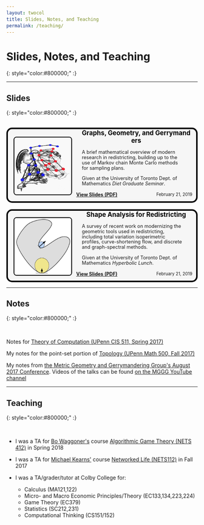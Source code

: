 ```yaml
---
layout: twocol
title: Slides, Notes, and Teaching
permalink: /teaching/
---
```


# Slides, Notes, and Teaching
{: style="color:#800000;" :}

----

## Slides
{: style="color:#800000;" :}

<br/>

<div style="border: 4px solid black;border-radius: 15px; background: #f6f6f6; position:relative;min-height: 180px">
    <div style="width: 165px; height:150px; float: left; position: absolute; top: 0; bottom: 0; margin: auto;">
        <img src="/assets/images/dualgerry2.png" width="150" height="150" style="border-radius: 5%; border: solid black 2px; transform: translate(15px,0px);" />
    </div>
	<div style="margin-left: 180px;padding: 15px; padding-top:0px">
	    <h2 style="font-size:1.2em; margin-top:0px; text-align:center; word-break: break-all; hyphens: auto; color:$text-color">
	    	<a href="/assets/slides/gerrymath.pdf" style="color: black; text-decoration: none;" >
	    	Graphs, Geometry, and Gerrymanders
	    </a>
	    </h2>
	    <p style="color: $text-color; margin-left: 0px; margin-top: 5px; margin-right: 15px; margin-bottom: 10px; font-size: 0.9em; line-height: 110%;">
	        A brief mathematical overview of modern research in redistricting, building up to the use of Markov chain Monte Carlo methods for sampling plans.
<br /> <br />
	        Given at the University of Toronto Dept. of Mathematics <i>Diet Graduate Seminar</i>.
	   		<br /> <br />
	        <a href="/assets/slides/gerrymath.pdf" style="float: left; position:absolute; bottom:10px; left:180px"><b>
	        	View Slides (PDF)
	        </b></a>
	        <span style="float: right; font-size: .9em; position:absolute; bottom:10px; right: 10px;">
	        February 21, 2019
	    </span>
	    </p>
	</div>
</div>

<br />
<div style="border: 4px solid black;border-radius: 15px; background: #f6f6f6; position:relative;min-height: 180px">
    <div style="width: 165px; height:150px; float: left; position: absolute; top: 0; bottom: 0; margin: auto;">
        <img src="/assets/images/csfschema.png" width="150" height="150" style="border-radius: 5%; border: solid black 2px; transform: translate(15px,0px);" />
    </div>
	<div style="margin-left: 180px;padding: 15px; padding-top:0px">
	    <h2 style="font-size:1.2em; margin-top:0px; text-align:center; word-break: break-all; hyphens: auto; color:$text-color">
	    	<a href="/assets/slides/gerrygeom.pdf" style="color: black; text-decoration: none;" >
	    	Shape Analysis for Redistricting
	    </a>
	    </h2>
	    <p style="color: $text-color; margin-left: 0px; margin-top: 5px; margin-right: 15px; margin-bottom: 10px; font-size: 0.9em; line-height: 110%;">
	        A survey of recent work on modernizing the geometric tools used in redistricting, including total variation isoperimetric profiles, curve-shortening flow, and discrete and graph-spectral methods.
<br /> <br />
	        Given at the University of Toronto Dept. of Mathematics <i>Hyperbolic Lunch</i>.
	   		<br /> <br />
	        <a href="/assets/slides/gerrygeom.pdf" style="float: left; position:absolute; bottom:10px; left:180px"><b>
	        	View Slides (PDF)
	        </b></a>
	        <span style="float: right; font-size: .9em; position:absolute; bottom:10px; right: 10px;">
	        February 21, 2019
	    </span>
	    </p>
	</div>
</div>


----

## Notes
{: style="color:#800000;" :}

<br/>

Notes for [Theory of Computation (UPenn CIS 511, Spring 2017)](http://zachschutzman.com/assets/notes/toc511.pdf)

My notes for the point-set portion of [Topology (UPenn Math 500, Fall 2017)](http://zachschutzman.com/assets/notes/topo500-ptset.pdf)

My notes from [the Metric Geometry and Gerrymandering Group's August 2017 Conference](http://zachschutzman.com/assets/notes/mggg.pdf).  Videos of the talks can be found [on the MGGG YouTube channel](https://www.youtube.com/channel/UCXhynY38HLgR8Bp6918i5lg)

----

## Teaching
{: style="color:#800000;" :}

<br/>

* I was a TA for [Bo Waggoner's](https://www.bowaggoner.com/) course [Algorithmic Game Theory (NETS 412)](https://www.bowaggoner.com/courses/2018/nets412/) in Spring 2018

* I was a TA for [Michael Kearns'](http://cis.upenn.edu/~mkearns) course [Networked Life (NETS112)](http://www.cis.upenn.edu/~mkearns/teaching/NetworkedLife/) in Fall 2017



* I was a TA/grader/tutor at Colby College for:
	- Calculus (MA121,122)
	- Micro- and Macro Economic Principles/Theory (EC133,134,223,224)
	- Game Theory (EC379)
	- Statistics (SC212,231)
	- Computational Thinking (CS151/152)
	
